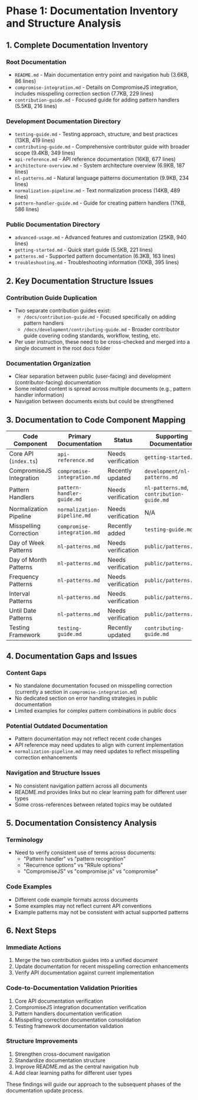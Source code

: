 # Phase 1: Documentation Inventory and Structure Analysis

## 1. Complete Documentation Inventory

### Root Documentation
- `README.md` - Main documentation entry point and navigation hub (3.6KB, 86 lines)
- `compromise-integration.md` - Details on CompromiseJS integration, includes misspelling correction section (7.7KB, 229 lines)
- `contribution-guide.md` - Focused guide for adding pattern handlers (5.5KB, 216 lines)

### Development Documentation Directory
- `testing-guide.md` - Testing approach, structure, and best practices (13KB, 419 lines)
- `contributing-guide.md` - Comprehensive contributor guide with broader scope (9.4KB, 349 lines)
- `api-reference.md` - API reference documentation (16KB, 677 lines)
- `architecture-overview.md` - System architecture overview (6.9KB, 187 lines)
- `nl-patterns.md` - Natural language patterns documentation (9.9KB, 234 lines)
- `normalization-pipeline.md` - Text normalization process (14KB, 489 lines)
- `pattern-handler-guide.md` - Guide for creating pattern handlers (17KB, 586 lines)

### Public Documentation Directory
- `advanced-usage.md` - Advanced features and customization (25KB, 940 lines)
- `getting-started.md` - Quick start guide (5.5KB, 221 lines)
- `patterns.md` - Supported pattern documentation (6.3KB, 163 lines)
- `troubleshooting.md` - Troubleshooting information (10KB, 395 lines)

## 2. Key Documentation Structure Issues

### Contribution Guide Duplication
- Two separate contribution guides exist:
  - `/docs/contribution-guide.md` - Focused specifically on adding pattern handlers
  - `/docs/development/contributing-guide.md` - Broader contributor guide covering coding standards, workflow, testing, etc.
- Per user instruction, these need to be cross-checked and merged into a single document in the root docs folder

### Documentation Organization
- Clear separation between public (user-facing) and development (contributor-facing) documentation
- Some related content is spread across multiple documents (e.g., pattern handler information)
- Navigation between documents exists but could be strengthened

## 3. Documentation to Code Component Mapping

| Code Component | Primary Documentation | Status | Supporting Documentation |
|----------------|-------------------|--------|------------------------|
| Core API (`index.ts`) | `api-reference.md` | Needs verification | `getting-started.md` |
| CompromiseJS Integration | `compromise-integration.md` | Recently updated | `development/nl-patterns.md` |
| Pattern Handlers | `pattern-handler-guide.md` | Needs verification | `nl-patterns.md`, `contribution-guide.md` |
| Normalization Pipeline | `normalization-pipeline.md` | Needs verification | N/A |
| Misspelling Correction | `compromise-integration.md` | Recently added | `testing-guide.md` |
| Day of Week Patterns | `nl-patterns.md` | Needs verification | `public/patterns.md` |
| Day of Month Patterns | `nl-patterns.md` | Needs verification | `public/patterns.md` |
| Frequency Patterns | `nl-patterns.md` | Needs verification | `public/patterns.md` |
| Interval Patterns | `nl-patterns.md` | Needs verification | `public/patterns.md` |
| Until Date Patterns | `nl-patterns.md` | Needs verification | `public/patterns.md` |
| Testing Framework | `testing-guide.md` | Recently updated | `contributing-guide.md` |

## 4. Documentation Gaps and Issues

### Content Gaps
- No standalone documentation focused on misspelling correction (currently a section in `compromise-integration.md`)
- No dedicated section on error handling strategies in public documentation
- Limited examples for complex pattern combinations in public docs

### Potential Outdated Documentation
- Pattern documentation may not reflect recent code changes
- API reference may need updates to align with current implementation
- `normalization-pipeline.md` may need updates to reflect misspelling correction enhancements

### Navigation and Structure Issues
- No consistent navigation pattern across all documents
- README.md provides links but no clear learning path for different user types
- Some cross-references between related topics may be outdated

## 5. Documentation Consistency Analysis

### Terminology
- Need to verify consistent use of terms across documents:
  - "Pattern handler" vs "pattern recognition"
  - "Recurrence options" vs "RRule options"
  - "CompromiseJS" vs "compromise.js" vs "compromise"

### Code Examples
- Different code example formats across documents
- Some examples may not reflect current API conventions
- Example patterns may not be consistent with actual supported patterns

## 6. Next Steps

### Immediate Actions
1. Merge the two contribution guides into a unified document
2. Update documentation for recent misspelling correction enhancements
3. Verify API documentation against current implementation

### Code-to-Documentation Validation Priorities
1. Core API documentation verification
2. CompromiseJS integration documentation verification
3. Pattern handlers documentation verification
4. Misspelling correction documentation consolidation
5. Testing framework documentation validation

### Structure Improvements
1. Strengthen cross-document navigation
2. Standardize documentation structure
3. Improve README.md as the central navigation hub
4. Add clear learning paths for different user types

These findings will guide our approach to the subsequent phases of the documentation update process.
